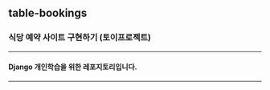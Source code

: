 ## table-bookings

### 식당 예약 사이트 구현하기 (토이프로젝트)

----------------

#### Django 개인학습을 위한 레포지토리입니다.

-----------------
